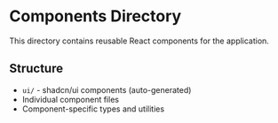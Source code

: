 # Components Directory

This directory contains reusable React components for the application.

## Structure
- `ui/` - shadcn/ui components (auto-generated)
- Individual component files
- Component-specific types and utilities